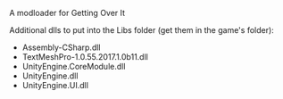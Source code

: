 A modloader for Getting Over It

Additional dlls to put into the Libs folder (get them in the game's folder):
- Assembly-CSharp.dll
- TextMeshPro-1.0.55.2017.1.0b11.dll
- UnityEngine.CoreModule.dll
- UnityEngine.dll
- UnityEngine.UI.dll
